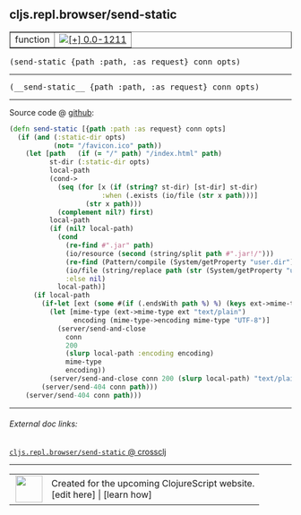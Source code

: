 ## cljs.repl.browser/send-static



 <table border="1">
<tr>
<td>function</td>
<td><a href="https://github.com/cljsinfo/cljs-api-docs/tree/0.0-1211"><img valign="middle" alt="[+] 0.0-1211" title="Added in 0.0-1211" src="https://img.shields.io/badge/+-0.0--1211-lightgrey.svg"></a> </td>
</tr>
</table>

<samp>(send-static {path :path, :as request} conn opts)</samp><br>

---

 <samp>
(__send-static__ {path :path, :as request} conn opts)<br>
</samp>

---







Source code @ [github]():

```clj
(defn send-static [{path :path :as request} conn opts]
  (if (and (:static-dir opts)
           (not= "/favicon.ico" path))
    (let [path   (if (= "/" path) "/index.html" path)
          st-dir (:static-dir opts)
          local-path
          (cond->
            (seq (for [x (if (string? st-dir) [st-dir] st-dir)
                       :when (.exists (io/file (str x path)))]
                   (str x path)))
            (complement nil?) first)
          local-path
          (if (nil? local-path)
            (cond
              (re-find #".jar" path)
              (io/resource (second (string/split path #".jar!/")))
              (re-find (Pattern/compile (System/getProperty "user.dir")) path)
              (io/file (string/replace path (str (System/getProperty "user.dir") "/") ""))
              :else nil)
            local-path)]
      (if local-path
        (if-let [ext (some #(if (.endsWith path %) %) (keys ext->mime-type))]
          (let [mime-type (ext->mime-type ext "text/plain")
                encoding (mime-type->encoding mime-type "UTF-8")]
            (server/send-and-close
              conn
              200
              (slurp local-path :encoding encoding)
              mime-type
              encoding))
          (server/send-and-close conn 200 (slurp local-path) "text/plain"))
        (server/send-404 conn path)))
    (server/send-404 conn path)))
```

<!--
Repo - tag - source tree - lines:

 <pre>

</pre>

-->

---



###### External doc links:

[`cljs.repl.browser/send-static` @ crossclj](http://crossclj.info/fun/cljs.repl.browser/send-static.html)<br>

---

 <table>
<tr><td>
<img valign="middle" align="right" width="48px" src="http://i.imgur.com/Hi20huC.png">
</td><td>
Created for the upcoming ClojureScript website.<br>
[edit here] | [learn how]
</td></tr></table>

[edit here]:https://github.com/cljsinfo/cljs-api-docs/blob/master/cljsdoc/cljs.repl.browser/send-static.cljsdoc
[learn how]:https://github.com/cljsinfo/cljs-api-docs/wiki/cljsdoc-files

<!--

This information was too distracting to show to readers, but I'll leave it
commented here since it is helpful to:

- pretty-print the data used to generate this document
- and show how to retrieve that data



The API data for this symbol:

```clj
{:ns "cljs.repl.browser",
 :name "send-static",
 :signature ["[{path :path, :as request} conn opts]"],
 :name-encode "send-static",
 :history [["+" "0.0-1211"]],
 :type "function",
 :full-name-encode "cljs.repl.browser/send-static",
 :source {:code "(defn send-static [{path :path :as request} conn opts]\n  (if (and (:static-dir opts)\n           (not= \"/favicon.ico\" path))\n    (let [path   (if (= \"/\" path) \"/index.html\" path)\n          st-dir (:static-dir opts)\n          local-path\n          (cond->\n            (seq (for [x (if (string? st-dir) [st-dir] st-dir)\n                       :when (.exists (io/file (str x path)))]\n                   (str x path)))\n            (complement nil?) first)\n          local-path\n          (if (nil? local-path)\n            (cond\n              (re-find #\".jar\" path)\n              (io/resource (second (string/split path #\".jar!/\")))\n              (re-find (Pattern/compile (System/getProperty \"user.dir\")) path)\n              (io/file (string/replace path (str (System/getProperty \"user.dir\") \"/\") \"\"))\n              :else nil)\n            local-path)]\n      (if local-path\n        (if-let [ext (some #(if (.endsWith path %) %) (keys ext->mime-type))]\n          (let [mime-type (ext->mime-type ext \"text/plain\")\n                encoding (mime-type->encoding mime-type \"UTF-8\")]\n            (server/send-and-close\n              conn\n              200\n              (slurp local-path :encoding encoding)\n              mime-type\n              encoding))\n          (server/send-and-close conn 200 (slurp local-path) \"text/plain\"))\n        (server/send-404 conn path)))\n    (server/send-404 conn path)))",
          :title "Source code",
          :repo "clojurescript",
          :tag "r1.9.36",
          :filename "src/main/clojure/cljs/repl/browser.clj",
          :lines [92 124],
          :url "https://github.com/clojure/clojurescript/blob/r1.9.36/src/main/clojure/cljs/repl/browser.clj#L92-L124"},
 :usage ["(send-static {path :path, :as request} conn opts)"],
 :full-name "cljs.repl.browser/send-static",
 :cljsdoc-url "https://github.com/cljsinfo/cljs-api-docs/blob/master/cljsdoc/cljs.repl.browser/send-static.cljsdoc"}

```

Retrieve the API data for this symbol:

```clj
;; from Clojure REPL
(require '[clojure.edn :as edn])
(-> (slurp "https://raw.githubusercontent.com/cljsinfo/cljs-api-docs/catalog/cljs-api.edn")
    (edn/read-string)
    (get-in [:symbols "cljs.repl.browser/send-static"]))
```

-->
